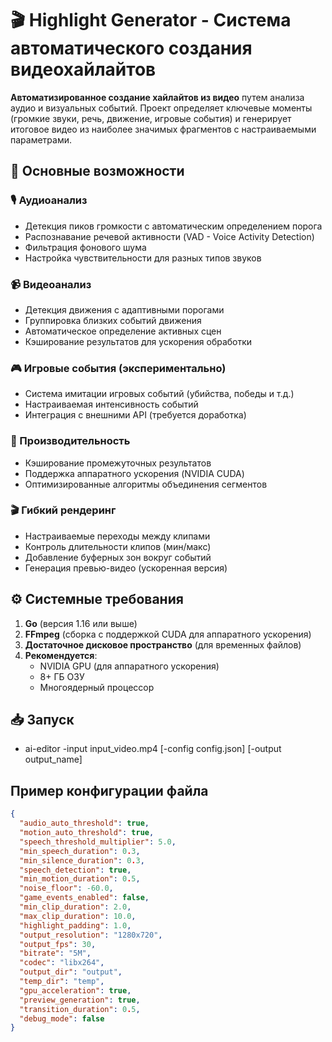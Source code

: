 # 🎬 Highlight Generator - Система автоматического создания видеохайлайтов

**Автоматизированное создание хайлайтов из видео** путем анализа аудио и визуальных событий. Проект определяет ключевые моменты (громкие звуки, речь, движение, игровые события) и генерирует итоговое видео из наиболее значимых фрагментов с настраиваемыми параметрами.

## 🌟 Основные возможности

### 🎙️ Аудиоанализ
- Детекция пиков громкости с автоматическим определением порога
- Распознавание речевой активности (VAD - Voice Activity Detection)
- Фильтрация фонового шума
- Настройка чувствительности для разных типов звуков

### 📹 Видеоанализ
- Детекция движения с адаптивными порогами
- Группировка близких событий движения
- Автоматическое определение активных сцен
- Кэширование результатов для ускорения обработки

### 🎮 Игровые события (экспериментально)
- Система имитации игровых событий (убийства, победы и т.д.)
- Настраиваемая интенсивность событий
- Интеграция с внешними API (требуется доработка)

### 🚀 Производительность
- Кэширование промежуточных результатов
- Поддержка аппаратного ускорения (NVIDIA CUDA)
- Оптимизированные алгоритмы объединения сегментов

### 🎬 Гибкий рендеринг
- Настраиваемые переходы между клипами
- Контроль длительности клипов (мин/макс)
- Добавление буферных зон вокруг событий
- Генерация превью-видео (ускоренная версия)

## ⚙️ Системные требования

1. **Go** (версия 1.16 или выше)
2. **FFmpeg** (сборка с поддержкой CUDA для аппаратного ускорения)
3. **Достаточное дисковое пространство** (для временных файлов)
4. **Рекомендуется**:
   - NVIDIA GPU (для аппаратного ускорения)
   - 8+ ГБ ОЗУ
   - Многоядерный процессор

## 📥 Запуск
- ai-editor -input input_video.mp4 [-config config.json] [-output output_name]


## Пример конфигурации файла
```json
{
  "audio_auto_threshold": true,
  "motion_auto_threshold": true,
  "speech_threshold_multiplier": 5.0,
  "min_speech_duration": 0.3,
  "min_silence_duration": 0.3,
  "speech_detection": true,
  "min_motion_duration": 0.5,
  "noise_floor": -60.0,
  "game_events_enabled": false,
  "min_clip_duration": 2.0,
  "max_clip_duration": 10.0,
  "highlight_padding": 1.0,
  "output_resolution": "1280x720",
  "output_fps": 30,
  "bitrate": "5M",
  "codec": "libx264",
  "output_dir": "output",
  "temp_dir": "temp",
  "gpu_acceleration": true,
  "preview_generation": true,
  "transition_duration": 0.5,
  "debug_mode": false
}
```
